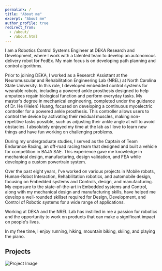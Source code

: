 ```yaml
---
permalink: /
title: "About me"
excerpt: "About me"
author_profile: true
redirect_from: 
  - /about/
  - /about.html
---
```


I am a Robotics Control Systems Engineer at DEKA Research and Development, where I work with a talented team to develop an autonomous delivery robot for FedEx. My main focus is on developing path planning and control algorithms.

Prior to joining DEKA, I worked as a Research Assistant at the Neuromuscular and Rehabilitation Engineering Lab (NREL) at North Carolina State University. In this role, I developed embedded control systems for wearable robots, including a powered ankle prosthesis designed to help amputees regain biological function and perform everyday tasks. My master's degree in mechanical engineering, completed under the guidance of Dr. He (Helen) Huang, focused on developing a continuous myoelectric controller for a powered ankle prosthesis. This controller allows users to control the device by activating their residual muscles, making non-repetitive tasks possible, such as adjusting their ankle angle at will to avoid obstacles. I absolutely enjoyed my time at the lab as I love to learn new things and have fun working on challenging problems. 

During my undergraduate studies, I served as the Captain of Team Endurance Racing, an off-road racing team that designed and built a vehicle for competition in BAJA SAE. This experience gave me knowledge in mechanical design, manufacturing, design validation, and FEA while developing a custom powertrain system. 

Over the past eight years, I've worked on various projects in Mobile robots, Human-Robot Interaction, Rehabilitation robotics, and automobile design, focusing on Embedded systems and Controls, design, and manufacturing. My exposure to the state-of-the-art in Embedded systems and Control, along with my mechanical design and manufacturing skills, have helped me develop a well-rounded skillset required for Design, Development, and Control of Robotic systems for a wide range of applications.

Working at DEKA and the NREL Lab has instilled in me a passion for robotics and the opportunity to work on products that can make a significant impact on people's lives. 

 In my free time, I enjoy running, hiking, mountain biking, skiing, and playing the piano.

## Projects

![Project Image](http://cshah96.github.io/ChinmayShah.github.io/images/Gearbox.png) 
